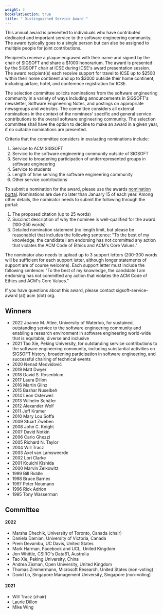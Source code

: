 ```yaml
---
weight: 3
bookFlatSection: true
title: " Distinguished Service Award "
---
```


This annual award is presented to individuals who have contributed dedicated and important service to the software engineering community. The award typically goes to a single person but can also be assigned to multiple people for joint contributions.

Recipients receive a plaque engraved with their name and signed by the chair of SIGSOFT and share a $1000 honorarium. The award is presented by the SIGSOFT chair at ICSE during ICSE's award presentation session. The award recipient(s) each receive support for travel to ICSE up to $2500 within their home continent and up to $3000 outside their home continent, including airfare, hotel, and conference registration for ICSE.

The selection committee solicits nominations from the software engineering community in a variety of ways including announcements in SIGSOFT's newsletter, Software Engineering Notes, and postings on appropriate newsgroups and websites. The committee considers all external nominations in the context of the nominees' specific and general service contributions to the overall software engineering community. The selection committee shall have the option to decline to make an award in a given year, if no suitable nominations are presented.

Criteria that the committee considers in evaluating nominations include:

1. Service to ACM SIGSOFT
2. Service to the software engineering community outside of SIGSOFT
3. Service to broadening participation of underrepresented groups in software engineering
4. Service to students
5. Length of time serving the software engineering community
6. Other service contributions

To submit a nomination for the award, please use the awards [nomination portal](https://awards.sigsoft.org/). Nominations are due no later than January 15 of each year. Among other details, the nominator needs to submit the following through the portal:

1. The proposed citation (up to 25 words)
2. Succinct description of why the nominee is well-qualified for the award (100-250 words)
3. Detailed nomination statement (no length limit, but please be reasonable) that includes the following sentence: "To the best of my knowledge, the candidate I am endorsing has not committed any action that violates the ACM Code of Ethics and ACM's Core Values."

The nominator also needs to upload up to 3 support letters (200-300 words will be sufficient for each support letter, although longer statements of support are of course welcome). Each support letter must include the following sentence: "To the best of my knowledge, the candidate I am endorsing has not committed any action that violates the ACM Code of Ethics and ACM's Core Values."

If you have questions about this award, please contact sigsoft-service-award (at) acm (dot) org.

## Winners
- 2022	Joanne M. Atlee, University of Waterloo, for sustained, outstanding service to the software engineering community and enabling a research environment in software engineering world-wide that is equitable, diverse and inclusive
- 2021	Tao Xie, Peking University, for outstanding service contributions to the software engineering community, including substantial activities on SIGSOFT history, broadening participation in software engineering, and successful chairing of technical events
- 2020	Nenad Medvidović
- 2019	Matt Dwyer
- 2018	David S. Rosenblum
- 2017	Laura Dillon
- 2016	Martin Glinz
- 2015	Bashar Nuseibeh
- 2014	Leon Osterweil
- 2013	Wilhelm Schäfer
- 2012	Alexander Wolf
- 2011	Jeff Kramer
- 2010	Mary Lou Soffa
- 2009	Stuart Zweben
- 2008	John C. Knight
- 2007	David Notkin
- 2006	Carlo Ghezzi
- 2005	Richard N. Taylor
- 2004	Will Tracz
- 2003	Axel van Lamsweerde
- 2002	Lori Clarke
- 2001	Kouichi Kishida
- 2000	Marvin Zelkowitz
- 1999	Bill Riddle
- 1998	Bruce Barnes
- 1997	Peter Neumann
- 1996	Rick Adrion
- 1995	Tony Wasserman

## Committee
#### 2022
- Marsha Chechik, University of Toronto, Canada (chair)
- Daniela Damian, University of Victoria, Canada
- Prem Devambu, UC Davis, United States
- Mark Harman, Facebook and UCL, United Kingdom
- Jon Whittle, CSIRO's Data61, Australia
- Tao Xie, Peking University, China
- Andrea Zisman, Open University, United Kingdom
- Thomas Zimmermann, Microsoft Research, United States (non-voting)
- David Lo, Singapore Management University, Singapore (non-voting)

#### 2021
- Will Tracz (chair)
- Laurie Dillon
- Mike Wing
